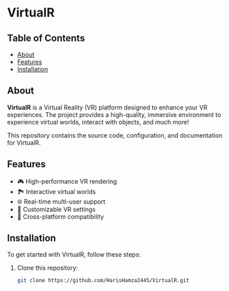 # VirtualR



## Table of Contents
- [About](#about)
- [Features](#features)
- [Installation](#installation)

## About
**VirtualR** is a Virtual Reality (VR) platform designed to enhance your VR experiences. The project provides a high-quality, immersive environment to experience virtual worlds, interact with objects, and much more!

This repository contains the source code, configuration, and documentation for VirtualR.

## Features
- 🎮 High-performance VR rendering
- 🏞️ Interactive virtual worlds
- 🌐 Real-time multi-user support
- 🔧 Customizable VR settings
- 📱 Cross-platform compatibility 



## Installation

To get started with VirtualR, follow these steps:

1. Clone this repository:
   ```bash
   git clone https://github.com/HarisHamza2445/VirtualR.git

